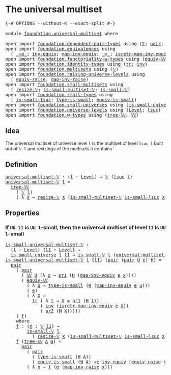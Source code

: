 # The universal multiset

<pre class="Agda"><a id="35" class="Symbol">{-#</a> <a id="39" class="Keyword">OPTIONS</a> <a id="47" class="Pragma">--without-K</a> <a id="59" class="Pragma">--exact-split</a> <a id="73" class="Symbol">#-}</a>

<a id="78" class="Keyword">module</a> <a id="85" href="foundation.universal-multiset.html" class="Module">foundation.universal-multiset</a> <a id="115" class="Keyword">where</a>

<a id="122" class="Keyword">open</a> <a id="127" class="Keyword">import</a> <a id="134" href="foundation.dependent-pair-types.html" class="Module">foundation.dependent-pair-types</a> <a id="166" class="Keyword">using</a> <a id="172" class="Symbol">(</a><a id="173" href="foundation-core.dependent-pair-types.html#502" class="Record">Σ</a><a id="174" class="Symbol">;</a> <a id="176" href="foundation-core.dependent-pair-types.html#575" class="InductiveConstructor">pair</a><a id="180" class="Symbol">;</a> <a id="182" href="foundation-core.dependent-pair-types.html#592" class="Field">pr1</a><a id="185" class="Symbol">;</a> <a id="187" href="foundation-core.dependent-pair-types.html#604" class="Field">pr2</a><a id="190" class="Symbol">)</a>
<a id="192" class="Keyword">open</a> <a id="197" class="Keyword">import</a> <a id="204" href="foundation.equivalences.html" class="Module">foundation.equivalences</a> <a id="228" class="Keyword">using</a>
  <a id="236" class="Symbol">(</a> <a id="238" href="foundation-core.equivalences.html#7855" class="Function Operator">_∘e_</a><a id="242" class="Symbol">;</a> <a id="244" href="foundation-core.equivalences.html#5707" class="Function">inv-equiv</a><a id="253" class="Symbol">;</a> <a id="255" href="foundation-core.equivalences.html#5022" class="Function">map-inv-equiv</a><a id="268" class="Symbol">;</a> <a id="270" href="foundation-core.equivalences.html#1607" class="Function Operator">_≃_</a><a id="273" class="Symbol">;</a> <a id="275" href="foundation-core.equivalences.html#5237" class="Function">isretr-map-inv-equiv</a><a id="295" class="Symbol">)</a>
<a id="297" class="Keyword">open</a> <a id="302" class="Keyword">import</a> <a id="309" href="foundation.functoriality-w-types.html" class="Module">foundation.functoriality-w-types</a> <a id="342" class="Keyword">using</a> <a id="348" class="Symbol">(</a><a id="349" href="foundation.functoriality-w-types.html#5753" class="Function">equiv-𝕎</a><a id="356" class="Symbol">)</a>
<a id="358" class="Keyword">open</a> <a id="363" class="Keyword">import</a> <a id="370" href="foundation.identity-types.html" class="Module">foundation.identity-types</a> <a id="396" class="Keyword">using</a> <a id="402" class="Symbol">(</a><a id="403" href="foundation-core.identity-types.html#4583" class="Function">tr</a><a id="405" class="Symbol">;</a> <a id="407" href="foundation-core.identity-types.html#1552" class="Function">inv</a><a id="410" class="Symbol">)</a>
<a id="412" class="Keyword">open</a> <a id="417" class="Keyword">import</a> <a id="424" href="foundation.multisets.html" class="Module">foundation.multisets</a> <a id="445" class="Keyword">using</a> <a id="451" class="Symbol">(</a><a id="452" href="foundation.multisets.html#642" class="Function">𝕍</a><a id="453" class="Symbol">)</a>
<a id="455" class="Keyword">open</a> <a id="460" class="Keyword">import</a> <a id="467" href="foundation.raising-universe-levels.html" class="Module">foundation.raising-universe-levels</a> <a id="502" class="Keyword">using</a>
  <a id="510" class="Symbol">(</a> <a id="512" href="foundation.raising-universe-levels.html#1541" class="Function">equiv-raise</a><a id="523" class="Symbol">;</a> <a id="525" href="foundation.raising-universe-levels.html#1105" class="Function">map-inv-raise</a><a id="538" class="Symbol">)</a>
<a id="540" class="Keyword">open</a> <a id="545" class="Keyword">import</a> <a id="552" href="foundation.small-multisets.html" class="Module">foundation.small-multisets</a> <a id="579" class="Keyword">using</a>
  <a id="587" class="Symbol">(</a> <a id="589" href="foundation.small-multisets.html#2147" class="Function">resize-𝕍</a><a id="597" class="Symbol">;</a> <a id="599" href="foundation.small-multisets.html#7865" class="Function">is-small-multiset-𝕍</a><a id="618" class="Symbol">;</a> <a id="620" href="foundation.small-multisets.html#1849" class="Function">is-small-𝕍</a><a id="630" class="Symbol">)</a>
<a id="632" class="Keyword">open</a> <a id="637" class="Keyword">import</a> <a id="644" href="foundation.small-types.html" class="Module">foundation.small-types</a> <a id="667" class="Keyword">using</a>
  <a id="675" class="Symbol">(</a> <a id="677" href="foundation.small-types.html#2462" class="Function">is-small-lsuc</a><a id="690" class="Symbol">;</a> <a id="692" href="foundation.small-types.html#1702" class="Function">type-is-small</a><a id="705" class="Symbol">;</a> <a id="707" href="foundation.small-types.html#1790" class="Function">equiv-is-small</a><a id="721" class="Symbol">)</a>
<a id="723" class="Keyword">open</a> <a id="728" class="Keyword">import</a> <a id="735" href="foundation.small-universes.html" class="Module">foundation.small-universes</a> <a id="762" class="Keyword">using</a> <a id="768" class="Symbol">(</a><a id="769" href="foundation.small-universes.html#457" class="Function">is-small-universe</a><a id="786" class="Symbol">)</a>
<a id="788" class="Keyword">open</a> <a id="793" class="Keyword">import</a> <a id="800" href="foundation.universe-levels.html" class="Module">foundation.universe-levels</a> <a id="827" class="Keyword">using</a> <a id="833" class="Symbol">(</a><a id="834" href="Agda.Primitive.html#597" class="Postulate">Level</a><a id="839" class="Symbol">;</a> <a id="841" href="Agda.Primitive.html#780" class="Primitive">lsuc</a><a id="845" class="Symbol">)</a>
<a id="847" class="Keyword">open</a> <a id="852" class="Keyword">import</a> <a id="859" href="foundation.w-types.html" class="Module">foundation.w-types</a> <a id="878" class="Keyword">using</a> <a id="884" class="Symbol">(</a><a id="885" href="foundation.w-types.html#2358" class="InductiveConstructor">tree-𝕎</a><a id="891" class="Symbol">;</a> <a id="893" href="foundation.w-types.html#2289" class="Datatype">𝕎</a><a id="894" class="Symbol">)</a>
</pre>
## Idea

The universal multiset of universe level `l` is the multiset of level `lsuc l` built out of `𝕍 l` and resizings of the multisets it contains

## Definition
<pre class="Agda"><a id="universal-multiset-𝕍"></a><a id="1074" href="foundation.universal-multiset.html#1074" class="Function">universal-multiset-𝕍</a> <a id="1095" class="Symbol">:</a> <a id="1097" class="Symbol">(</a><a id="1098" href="foundation.universal-multiset.html#1098" class="Bound">l</a> <a id="1100" class="Symbol">:</a> <a id="1102" href="Agda.Primitive.html#597" class="Postulate">Level</a><a id="1107" class="Symbol">)</a> <a id="1109" class="Symbol">→</a> <a id="1111" href="foundation.multisets.html#642" class="Function">𝕍</a> <a id="1113" class="Symbol">(</a><a id="1114" href="Agda.Primitive.html#780" class="Primitive">lsuc</a> <a id="1119" href="foundation.universal-multiset.html#1098" class="Bound">l</a><a id="1120" class="Symbol">)</a>
<a id="1122" href="foundation.universal-multiset.html#1074" class="Function">universal-multiset-𝕍</a> <a id="1143" href="foundation.universal-multiset.html#1143" class="Bound">l</a> <a id="1145" class="Symbol">=</a>
  <a id="1149" href="foundation.w-types.html#2358" class="InductiveConstructor">tree-𝕎</a>
    <a id="1160" class="Symbol">(</a> <a id="1162" href="foundation.multisets.html#642" class="Function">𝕍</a> <a id="1164" href="foundation.universal-multiset.html#1143" class="Bound">l</a><a id="1165" class="Symbol">)</a>
    <a id="1171" class="Symbol">(</a> <a id="1173" class="Symbol">λ</a> <a id="1175" href="foundation.universal-multiset.html#1175" class="Bound">X</a> <a id="1177" class="Symbol">→</a> <a id="1179" href="foundation.small-multisets.html#2147" class="Function">resize-𝕍</a> <a id="1188" href="foundation.universal-multiset.html#1175" class="Bound">X</a> <a id="1190" class="Symbol">(</a><a id="1191" href="foundation.small-multisets.html#7865" class="Function">is-small-multiset-𝕍</a> <a id="1211" href="foundation.small-types.html#2462" class="Function">is-small-lsuc</a> <a id="1225" href="foundation.universal-multiset.html#1175" class="Bound">X</a><a id="1226" class="Symbol">))</a>
</pre>
## Properties

### If `UU l1` is `UU l`-small, then the universal multiset of level `l1` is `UU l`-small

<pre class="Agda"><a id="is-small-universal-multiset-𝕍"></a><a id="1348" href="foundation.universal-multiset.html#1348" class="Function">is-small-universal-multiset-𝕍</a> <a id="1378" class="Symbol">:</a>
  <a id="1382" class="Symbol">(</a><a id="1383" href="foundation.universal-multiset.html#1383" class="Bound">l</a> <a id="1385" class="Symbol">:</a> <a id="1387" href="Agda.Primitive.html#597" class="Postulate">Level</a><a id="1392" class="Symbol">)</a> <a id="1394" class="Symbol">{</a><a id="1395" href="foundation.universal-multiset.html#1395" class="Bound">l1</a> <a id="1398" class="Symbol">:</a> <a id="1400" href="Agda.Primitive.html#597" class="Postulate">Level</a><a id="1405" class="Symbol">}</a> <a id="1407" class="Symbol">→</a>
  <a id="1411" href="foundation.small-universes.html#457" class="Function">is-small-universe</a> <a id="1429" href="foundation.universal-multiset.html#1383" class="Bound">l</a> <a id="1431" href="foundation.universal-multiset.html#1395" class="Bound">l1</a> <a id="1434" class="Symbol">→</a> <a id="1436" href="foundation.small-multisets.html#1849" class="Function">is-small-𝕍</a> <a id="1447" href="foundation.universal-multiset.html#1383" class="Bound">l</a> <a id="1449" class="Symbol">(</a><a id="1450" href="foundation.universal-multiset.html#1074" class="Function">universal-multiset-𝕍</a> <a id="1471" href="foundation.universal-multiset.html#1395" class="Bound">l1</a><a id="1473" class="Symbol">)</a>
<a id="1475" href="foundation.universal-multiset.html#1348" class="Function">is-small-universal-multiset-𝕍</a> <a id="1505" href="foundation.universal-multiset.html#1505" class="Bound">l</a> <a id="1507" class="Symbol">{</a><a id="1508" href="foundation.universal-multiset.html#1508" class="Bound">l1</a><a id="1510" class="Symbol">}</a> <a id="1512" class="Symbol">(</a><a id="1513" href="foundation-core.dependent-pair-types.html#575" class="InductiveConstructor">pair</a> <a id="1518" class="Symbol">(</a><a id="1519" href="foundation-core.dependent-pair-types.html#575" class="InductiveConstructor">pair</a> <a id="1524" href="foundation.universal-multiset.html#1524" class="Bound">U</a> <a id="1526" href="foundation.universal-multiset.html#1526" class="Bound">e</a><a id="1527" class="Symbol">)</a> <a id="1529" href="foundation.universal-multiset.html#1529" class="Bound">H</a><a id="1530" class="Symbol">)</a> <a id="1532" class="Symbol">=</a>
  <a id="1536" href="foundation-core.dependent-pair-types.html#575" class="InductiveConstructor">pair</a>
    <a id="1545" class="Symbol">(</a> <a id="1547" href="foundation-core.dependent-pair-types.html#575" class="InductiveConstructor">pair</a>
      <a id="1558" class="Symbol">(</a> <a id="1560" href="foundation.w-types.html#2289" class="Datatype">𝕎</a> <a id="1562" href="foundation.universal-multiset.html#1524" class="Bound">U</a> <a id="1564" class="Symbol">(λ</a> <a id="1567" href="foundation.universal-multiset.html#1567" class="Bound">x</a> <a id="1569" class="Symbol">→</a> <a id="1571" href="foundation-core.dependent-pair-types.html#592" class="Field">pr1</a> <a id="1575" class="Symbol">(</a><a id="1576" href="foundation.universal-multiset.html#1529" class="Bound">H</a> <a id="1578" class="Symbol">(</a><a id="1579" href="foundation-core.equivalences.html#5022" class="Function">map-inv-equiv</a> <a id="1593" href="foundation.universal-multiset.html#1526" class="Bound">e</a> <a id="1595" href="foundation.universal-multiset.html#1567" class="Bound">x</a><a id="1596" class="Symbol">))))</a>
      <a id="1607" class="Symbol">(</a> <a id="1609" href="foundation.functoriality-w-types.html#5753" class="Function">equiv-𝕎</a>
        <a id="1625" class="Symbol">(</a> <a id="1627" class="Symbol">λ</a> <a id="1629" href="foundation.universal-multiset.html#1629" class="Bound">u</a> <a id="1631" class="Symbol">→</a> <a id="1633" href="foundation.small-types.html#1702" class="Function">type-is-small</a> <a id="1647" class="Symbol">(</a><a id="1648" href="foundation.universal-multiset.html#1529" class="Bound">H</a> <a id="1650" class="Symbol">(</a><a id="1651" href="foundation-core.equivalences.html#5022" class="Function">map-inv-equiv</a> <a id="1665" href="foundation.universal-multiset.html#1526" class="Bound">e</a> <a id="1667" href="foundation.universal-multiset.html#1629" class="Bound">u</a><a id="1668" class="Symbol">)))</a>
        <a id="1680" class="Symbol">(</a> <a id="1682" href="foundation.universal-multiset.html#1526" class="Bound">e</a><a id="1683" class="Symbol">)</a>
        <a id="1693" class="Symbol">(</a> <a id="1695" class="Symbol">λ</a> <a id="1697" href="foundation.universal-multiset.html#1697" class="Bound">X</a> <a id="1699" class="Symbol">→</a>
          <a id="1711" href="foundation-core.identity-types.html#4583" class="Function">tr</a> <a id="1714" class="Symbol">(</a> <a id="1716" class="Symbol">λ</a> <a id="1718" href="foundation.universal-multiset.html#1718" class="Bound">t</a> <a id="1720" class="Symbol">→</a> <a id="1722" href="foundation.universal-multiset.html#1697" class="Bound">X</a> <a id="1724" href="foundation-core.equivalences.html#1607" class="Function Operator">≃</a> <a id="1726" href="foundation-core.dependent-pair-types.html#592" class="Field">pr1</a> <a id="1730" class="Symbol">(</a><a id="1731" href="foundation.universal-multiset.html#1529" class="Bound">H</a> <a id="1733" href="foundation.universal-multiset.html#1718" class="Bound">t</a><a id="1734" class="Symbol">))</a>
             <a id="1750" class="Symbol">(</a> <a id="1752" href="foundation-core.identity-types.html#1552" class="Function">inv</a> <a id="1756" class="Symbol">(</a><a id="1757" href="foundation-core.equivalences.html#5237" class="Function">isretr-map-inv-equiv</a> <a id="1778" href="foundation.universal-multiset.html#1526" class="Bound">e</a> <a id="1780" href="foundation.universal-multiset.html#1697" class="Bound">X</a><a id="1781" class="Symbol">))</a>
             <a id="1797" class="Symbol">(</a> <a id="1799" href="foundation-core.dependent-pair-types.html#604" class="Field">pr2</a> <a id="1803" class="Symbol">(</a><a id="1804" href="foundation.universal-multiset.html#1529" class="Bound">H</a> <a id="1806" href="foundation.universal-multiset.html#1697" class="Bound">X</a><a id="1807" class="Symbol">)))))</a>
    <a id="1817" class="Symbol">(</a> <a id="1819" href="foundation.universal-multiset.html#1836" class="Function">f</a><a id="1820" class="Symbol">)</a>
    <a id="1826" class="Keyword">where</a>
    <a id="1836" href="foundation.universal-multiset.html#1836" class="Function">f</a> <a id="1838" class="Symbol">:</a> <a id="1840" class="Symbol">(</a><a id="1841" href="foundation.universal-multiset.html#1841" class="Bound">X</a> <a id="1843" class="Symbol">:</a> <a id="1845" href="foundation.multisets.html#642" class="Function">𝕍</a> <a id="1847" href="foundation.universal-multiset.html#1508" class="Bound">l1</a><a id="1849" class="Symbol">)</a> <a id="1851" class="Symbol">→</a>
        <a id="1861" href="foundation.small-multisets.html#1849" class="Function">is-small-𝕍</a> <a id="1872" href="foundation.universal-multiset.html#1505" class="Bound">l</a>
          <a id="1884" class="Symbol">(</a> <a id="1886" href="foundation.small-multisets.html#2147" class="Function">resize-𝕍</a> <a id="1895" href="foundation.universal-multiset.html#1841" class="Bound">X</a> <a id="1897" class="Symbol">(</a><a id="1898" href="foundation.small-multisets.html#7865" class="Function">is-small-multiset-𝕍</a> <a id="1918" href="foundation.small-types.html#2462" class="Function">is-small-lsuc</a> <a id="1932" href="foundation.universal-multiset.html#1841" class="Bound">X</a><a id="1933" class="Symbol">))</a>
    <a id="1940" href="foundation.universal-multiset.html#1836" class="Function">f</a> <a id="1942" class="Symbol">(</a><a id="1943" href="foundation.w-types.html#2358" class="InductiveConstructor">tree-𝕎</a> <a id="1950" href="foundation.universal-multiset.html#1950" class="Bound">A</a> <a id="1952" href="foundation.universal-multiset.html#1952" class="Bound">α</a><a id="1953" class="Symbol">)</a> <a id="1955" class="Symbol">=</a>
      <a id="1963" href="foundation-core.dependent-pair-types.html#575" class="InductiveConstructor">pair</a>
        <a id="1976" class="Symbol">(</a> <a id="1978" href="foundation-core.dependent-pair-types.html#575" class="InductiveConstructor">pair</a>
          <a id="1993" class="Symbol">(</a> <a id="1995" href="foundation.small-types.html#1702" class="Function">type-is-small</a> <a id="2009" class="Symbol">(</a><a id="2010" href="foundation.universal-multiset.html#1529" class="Bound">H</a> <a id="2012" href="foundation.universal-multiset.html#1950" class="Bound">A</a><a id="2013" class="Symbol">))</a>
          <a id="2026" class="Symbol">(</a> <a id="2028" href="foundation.small-types.html#1790" class="Function">equiv-is-small</a> <a id="2043" class="Symbol">(</a><a id="2044" href="foundation.universal-multiset.html#1529" class="Bound">H</a> <a id="2046" href="foundation.universal-multiset.html#1950" class="Bound">A</a><a id="2047" class="Symbol">)</a> <a id="2049" href="foundation-core.equivalences.html#7855" class="Function Operator">∘e</a> <a id="2052" href="foundation-core.equivalences.html#5707" class="Function">inv-equiv</a> <a id="2062" class="Symbol">(</a><a id="2063" href="foundation.raising-universe-levels.html#1541" class="Function">equiv-raise</a> <a id="2075" class="Symbol">(</a><a id="2076" href="Agda.Primitive.html#780" class="Primitive">lsuc</a> <a id="2081" href="foundation.universal-multiset.html#1508" class="Bound">l1</a><a id="2083" class="Symbol">)</a> <a id="2085" href="foundation.universal-multiset.html#1950" class="Bound">A</a><a id="2086" class="Symbol">)))</a>
        <a id="2098" class="Symbol">(</a> <a id="2100" class="Symbol">λ</a> <a id="2102" href="foundation.universal-multiset.html#2102" class="Bound">x</a> <a id="2104" class="Symbol">→</a> <a id="2106" href="foundation.universal-multiset.html#1836" class="Function">f</a> <a id="2108" class="Symbol">(</a><a id="2109" href="foundation.universal-multiset.html#1952" class="Bound">α</a> <a id="2111" class="Symbol">(</a><a id="2112" href="foundation.raising-universe-levels.html#1105" class="Function">map-inv-raise</a> <a id="2126" href="foundation.universal-multiset.html#2102" class="Bound">x</a><a id="2127" class="Symbol">)))</a>
</pre>